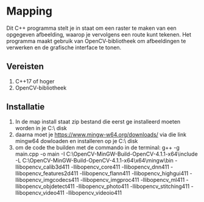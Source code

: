 # Mapping
Dit C++ programma stelt je in staat om een raster te maken van een opgegeven afbeelding, waarop je vervolgens een route kunt tekenen. Het programma maakt gebruik van OpenCV-bibliotheek om afbeeldingen te verwerken en de grafische interface te tonen.

## Vereisten
1. C++17 of hoger
2. OpenCV-bibliotheek

## Installatie
1. In de map install staat zip bestand die eerst ge installeerd moeten worden in je C:\ disk
2. daarna moet je https://www.mingw-w64.org/downloads/ via die link mingw64 dowloaden en installeren op je C:\ disk
3. om de code the builden met de commando in de terminal: g++ -g main.cpp -o main -I C:\OpenCV-MinGW-Build-OpenCV-4.1.1-x64\include -L C:\OpenCV-MinGW-Build-OpenCV-4.1.1-x64\x64\mingw\bin -llibopencv_calib3d411 -llibopencv_core411 -llibopencv_dnn411 -llibopencv_features2d411 -llibopencv_flann411 -llibopencv_highgui411 -llibopencv_imgcodecs411 -llibopencv_imgproc411 -llibopencv_ml411 -llibopencv_objdetect411 -llibopencv_photo411 -llibopencv_stitching411 -llibopencv_video411 -llibopencv_videoio411
